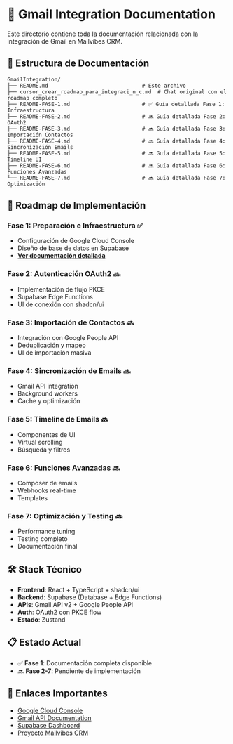 # 📧 Gmail Integration Documentation

Este directorio contiene toda la documentación relacionada con la integración de Gmail en Mailvibes CRM.

## 📂 Estructura de Documentación

```
GmailIntegration/
├── README.md                              # Este archivo
├── cursor_crear_roadmap_para_integraci_n_c.md  # Chat original con el roadmap completo
├── README-FASE-1.md                       # ✅ Guía detallada Fase 1: Infraestructura
├── README-FASE-2.md                       # 🔜 Guía detallada Fase 2: OAuth2
├── README-FASE-3.md                       # 🔜 Guía detallada Fase 3: Importación Contactos
├── README-FASE-4.md                       # 🔜 Guía detallada Fase 4: Sincronización Emails
├── README-FASE-5.md                       # 🔜 Guía detallada Fase 5: Timeline UI
├── README-FASE-6.md                       # 🔜 Guía detallada Fase 6: Funciones Avanzadas
└── README-FASE-7.md                       # 🔜 Guía detallada Fase 7: Optimización
```

## 🚀 Roadmap de Implementación

### Fase 1: Preparación e Infraestructura ✅

- Configuración de Google Cloud Console
- Diseño de base de datos en Supabase
- **[Ver documentación detallada](./README-FASE-1.md)**

### Fase 2: Autenticación OAuth2 🔜

- Implementación de flujo PKCE
- Supabase Edge Functions
- UI de conexión con shadcn/ui

### Fase 3: Importación de Contactos 🔜

- Integración con Google People API
- Deduplicación y mapeo
- UI de importación masiva

### Fase 4: Sincronización de Emails 🔜

- Gmail API integration
- Background workers
- Cache y optimización

### Fase 5: Timeline de Emails 🔜

- Componentes de UI
- Virtual scrolling
- Búsqueda y filtros

### Fase 6: Funciones Avanzadas 🔜

- Composer de emails
- Webhooks real-time
- Templates

### Fase 7: Optimización y Testing 🔜

- Performance tuning
- Testing completo
- Documentación final

## 🛠️ Stack Técnico

- **Frontend**: React + TypeScript + shadcn/ui
- **Backend**: Supabase (Database + Edge Functions)
- **APIs**: Gmail API v2 + Google People API
- **Auth**: OAuth2 con PKCE flow
- **Estado**: Zustand

## 📋 Estado Actual

- ✅ **Fase 1**: Documentación completa disponible
- 🔜 **Fase 2-7**: Pendiente de implementación

## 🔗 Enlaces Importantes

- [Google Cloud Console](https://console.cloud.google.com)
- [Gmail API Documentation](https://developers.google.com/gmail/api)
- [Supabase Dashboard](https://app.supabase.io)
- [Proyecto Mailvibes CRM](../../README.md)

